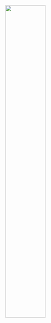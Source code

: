 <img src="https://github.com/UMLCloudComputing/firefly/assets/136134023/3110d5c9-1c9f-438f-a259-977ff1d0915e" width=50% height=50%>


